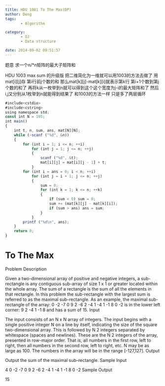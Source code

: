 ```yaml
---
title: HDU 1081 To The Max(DP)
author: Deng
tags: 
       - Algorithm

category: 
       - OJ
       - Data structure

date: 2014-09-02 09:51:57
---
```

题意 求一个n/*n矩阵的最大子矩阵和

HDU 1003 max sum 的升级版 把二维简化为一维就可以用1003的方法去做了 用mat[i][j]存 第i行前j个数的和 那么mat[k][j]-mat[k][i]就表示第k行 第i+1个数到第j个数的和了 再将k从一枚举到n就可以得到这个这个宽度为j-i的最大矩阵和了 然后i,j又分别从1枚举到n就能得到结果了 和1003的方法一样 只是多了两层循环

```js 
#include<cstdio>
#include<cstring>
using namespace std;
const int N = 105;
int main()
{
    int t, n, sum, ans, mat[N][N];
    while (~scanf ("%d", &n))
    {
        for (int i = 1; i <= n; ++i)
            for (int j = 1; j <= n; ++j)
            {
                scanf ("%d", &t);
                mat[i][j] = mat[i][j - 1] + t;
            }
        for (int i = ans = 0; i < n; ++i)
            for (int j = i + 1; j <= n; ++j)
            {
                sum = 0;
                for (int k = 1; k <= n; ++k)
                {
                    if (sum < 0) sum = 0;
                    sum += (mat[k][j] - mat[k][i]);
                    if (sum > ans) ans = sum;
                }
            }
        printf ("%d\n", ans);
    }
    return 0;
}
```

# To The Max

Problem Description

Given a two-dimensional array of positive and negative integers, a sub-rectangle is any contiguous sub-array of size 1 x 1 or greater located within the whole array. The sum of a rectangle is the sum of all the elements in that rectangle. In this problem the sub-rectangle with the largest sum is referred to as the maximal sub-rectangle.
As an example, the maximal sub-rectangle of the array:
0 -2 -7 0
9 2 -6 2
-4 1 -4 1
-1 8 0 -2
is in the lower left corner:
9 2
-4 1
-1 8
and has a sum of 15.
Input

The input consists of an N x N array of integers. The input begins with a single positive integer N on a line by itself, indicating the size of the square two-dimensional array. This is followed by N 2 integers separated by whitespace (spaces and newlines). These are the N 2 integers of the array, presented in row-major order. That is, all numbers in the first row, left to right, then all numbers in the second row, left to right, etc. N may be as large as 100. The numbers in the array will be in the range [-127,127].
Output

Output the sum of the maximal sub-rectangle.
Sample Input

4 0 -2 -7 0 9 2 -6 2 -4 1 -4 1 -1 8 0 -2
Sample Output

15